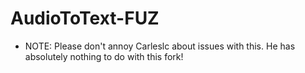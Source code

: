 # AudioToText-FUZ
- NOTE: Please don't annoy Carleslc about issues with this. He has absolutely nothing to do with this fork!
